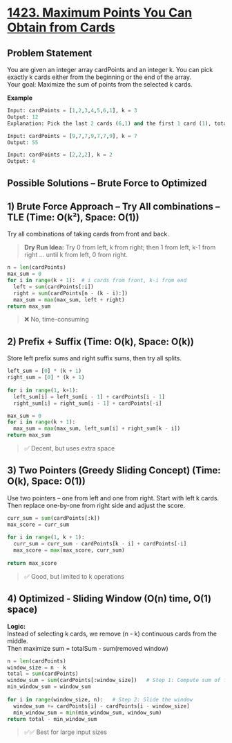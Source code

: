 # [1423. Maximum Points You Can Obtain from Cards](https://leetcode.com/problems/maximum-points-you-can-obtain-from-cards/description/)

## Problem Statement
You are given an integer array cardPoints and an integer k. You can pick exactly k cards either from the beginning or the end of the array.  
Your goal: Maximize the sum of points from the selected k cards.  

**Example**
```python
Input: cardPoints = [1,2,3,4,5,6,1], k = 3  
Output: 12  
Explanation: Pick the last 2 cards (6,1) and the first 1 card (1), total = 1 + 6 + 1 = 8 is less than 1 + 2 + 3 = 6, but 1 + 6 + 5 = 12 is max.
```
```python
Input: cardPoints = [9,7,7,9,7,7,9], k = 7
Output: 55
```
```python
Input: cardPoints = [2,2,2], k = 2
Output: 4
```
## Possible Solutions – Brute Force to Optimized
## 1) Brute Force Approach – Try All combinations – TLE (Time: O(k²), Space: O(1))  
Try all combinations of taking cards from front and back.  
> **Dry Run Idea:** Try 0 from left, k from right; then 1 from left, k-1 from right ... until k from left, 0 from right.  

```python
n = len(cardPoints)
max_sum = 0
for i in range(k + 1):  # i cards from front, k-i from end
  left = sum(cardPoints[:i])
  right = sum(cardPoints[n - (k - i):])
  max_sum = max(max_sum, left + right)
return max_sum
```
> ❌ No, time-consuming

## 2) Prefix + Suffix (Time: O(k), Space: O(k))  
Store left prefix sums and right suffix sums, then try all splits.  
```python
left_sum = [0] * (k + 1)
right_sum = [0] * (k + 1)
    
for i in range(1, k+1):
  left_sum[i] = left_sum[i - 1] + cardPoints[i - 1]
  right_sum[i] = right_sum[i - 1] + cardPoints[-i]

max_sum = 0
for i in range(k + 1):
  max_sum = max(max_sum, left_sum[i] + right_sum[k - i])
return max_sum
```
> ✅ Decent, but uses extra space
## 3) Two Pointers (Greedy Sliding Concept) (Time: O(k), Space: O(1))  
Use two pointers – one from left and one from right. Start with left k cards. Then replace one-by-one from right side and adjust the score.
```python
curr_sum = sum(cardPoints[:k])
max_score = curr_sum
  
for i in range(1, k + 1):
  curr_sum = curr_sum - cardPoints[k - i] + cardPoints[-i]
  max_score = max(max_score, curr_sum)
    
return max_score
```
> ✅ Good, but limited to k operations
## 4) Optimized - Sliding Window (O(n) time, O(1) space)  
**Logic:**  
Instead of selecting k cards, we remove (n - k) continuous cards from the middle.  
Then maximize sum = totalSum - sum(removed window)  
```python
n = len(cardPoints)
window_size = n - k
total = sum(cardPoints)
window_sum = sum(cardPoints[:window_size])   # Step 1: Compute sum of first window
min_window_sum = window_sum
    
for i in range(window_size, n):   # Step 2: Slide the window
  window_sum += cardPoints[i] - cardPoints[i - window_size]
  min_window_sum = min(min_window_sum, window_sum)
return total - min_window_sum
```
> ✅✅ Best for large input sizes